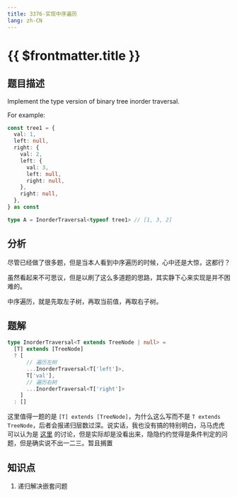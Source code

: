 ```yaml
---
title: 3376-实现中序遍历
lang: zh-CN
---
```


# {{ $frontmatter.title }}

## 题目描述

Implement the type version of binary tree inorder traversal.

For example:

```typescript
const tree1 = {
  val: 1,
  left: null,
  right: {
    val: 2,
    left: {
      val: 3,
      left: null,
      right: null,
    },
    right: null,
  },
} as const

type A = InorderTraversal<typeof tree1> // [1, 3, 2]
```

## 分析

尽管已经做了很多题，但是当本人看到中序遍历的时候，心中还是大惊，这都行？

虽然看起来不可思议，但是以刷了这么多道题的思路，其实静下心来实现是并不困难的。

中序遍历，就是先取左子树，再取当前值，再取右子树。

## 题解

```ts
type InorderTraversal<T extends TreeNode | null> =
  [T] extends [TreeNode]
  ? [
      // 遍历左树
      ...InorderTraversal<T['left']>,
      T['val'],
      // 遍历右树
      ...InorderTraversal<T['right']>
    ]
  : []
```

这里值得一题的是 `[T] extends [TreeNode]`，为什么这么写而不是 `T extends TreeNode`，后者会报递归层数过深。说实话，我也没有搞的特别明白，马马虎虎可以认为是 [这里](https://www.typescriptlang.org/docs/handbook/release-notes/typescript-2-8.html#conditional-types) 的讨论，但是实际却是没看出来，隐隐约约觉得是条件判定的问题，但是确实说不出一二三。暂且搁置

## 知识点

1. 递归解决嵌套问题